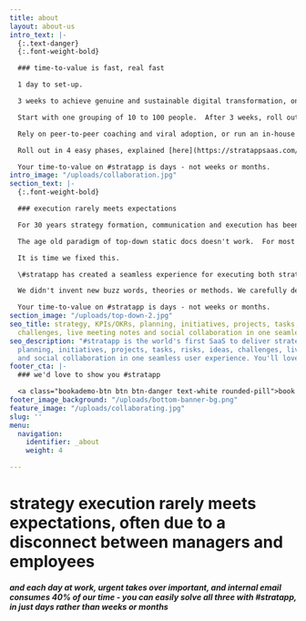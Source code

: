 ```yaml
---
title: about
layout: about-us
intro_text: |-
  {:.text-danger}
  {:.font-weight-bold}

  ### time-to-value is fast, real fast

  1 day to set-up.

  3 weeks to achieve genuine and sustainable digital transformation, on clear ground rules that include leading by example and eliminating internal email.

  Start with one grouping of 10 to 100 people.  After 3 weeks, roll out progressively by level, function or geography.

  Rely on peer-to-peer coaching and viral adoption, or run an in-house training program, or engage our coaching partner.

  Roll out in 4 easy phases, explained [here](https://stratappsaas.com/blog/how-to-implement/ "how to implement").

  Your time-to-value on #stratapp is days - not weeks or months.
intro_image: "/uploads/collaboration.jpg"
section_text: |-
  {:.font-weight-bold}

  ### execution rarely meets expectations

  For 30 years strategy formation, communication and execution has been flawed.

  The age old paradigm of top-down static docs doesn't work.  For most organizations, executing strategy rarely meets expectations.

  It is time we fixed this.

  \#stratapp has created a seamless experience for executing both strategic and day-to-day work, in one place, in one simple app.

  We didn't invent new buzz words, theories or methods. We carefully designed the experience around what you already know.

  Your time-to-value on #stratapp is days - not weeks or months.
section_image: "/uploads/top-down-2.jpg"
seo_title: strategy, KPIs/OKRs, planning, initiatives, projects, tasks, risks, ideas,
  challenges, live meeting notes and social collaboration in one seamless user experience
seo_description: "#stratapp is the world's first SaaS to deliver strategy, KPIs/OKRs,
  planning, initiatives, projects, tasks, risks, ideas, challenges, live meeting notes
  and social collaboration in one seamless user experience. You'll love #stratapp."
footer_cta: |-
  ### we'd love to show you #stratapp

  <a class="bookademo-btn btn btn-danger text-white rounded-pill">book a demo</a>
footer_image_background: "/uploads/bottom-banner-bg.png"
feature_image: "/uploads/collaborating.jpg"
slug: ''
menu:
  navigation:
    identifier: _about
    weight: 4

---
```

# strategy execution rarely meets expectations, often due to a disconnect between managers and employees

##### and each day at work, urgent takes over important, and internal email consumes 40% of our time - you can easily solve all three with #stratapp, in just days rather than weeks or months